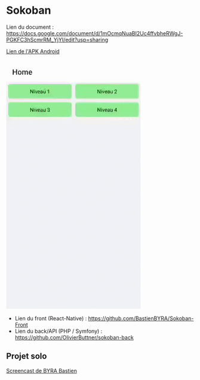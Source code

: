 # Sokoban

Lien du document : https://docs.google.com/document/d/1mOcmqNuaBI2Uc4ffvbheRWgJ-PGKFC3hScmrRM_YjYI/edit?usp=sharing

[Lien de l'APK Android](https://expo.dev/accounts/bastienbyra/projects/Sokoban/builds/79fdb446-3866-4958-ad20-1bac7231c8e8)

![](https://github.com/BastienBYRA/Sokoban-Front/blob/master/gameplay.gif)

- Lien du front (React-Native) : https://github.com/BastienBYRA/Sokoban-Front
- Lien du back/API (PHP / Symfony) : https://github.com/OlivierButtner/sokoban-back

## Projet solo

[Screencast de BYRA Bastien](https://github.com/BastienBYRA/Sokoban-Front/blob/master/BYRA-BASTIEN-PROJET.mp4)